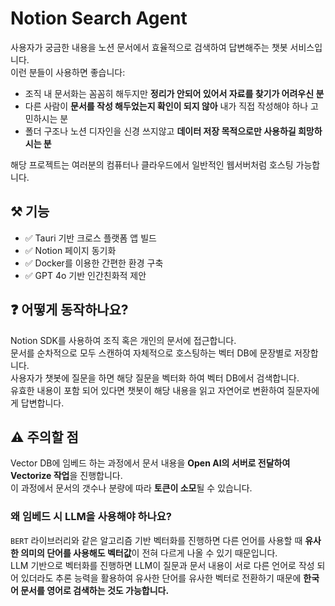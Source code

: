 # Notion Search Agent

사용자가 궁금한 내용을 노션 문서에서 효율적으로 검색하여 답변해주는 챗봇 서비스입니다.  
이런 분들이 사용하면 좋습니다:

- 조직 내 문서화는 꼼꼼히 해두지만 **정리가 안되어 있어서 자료를 찾기가 어려우신 분**
- 다른 사람이 **문서를 작성 해두었는지 확인이 되지 않아** 내가 직접 작성해야 하나 고민하시는 분
- 폴더 구조나 노션 디자인을 신경 쓰지않고 **데이터 저장 목적으로만 사용하길 희망하시는 분**

해당 프로젝트는 여러분의 컴퓨터나 클라우드에서 일반적인 웹서버처럼 호스팅 가능합니다.

## ⚒️ 기능

- ✅ Tauri 기반 크로스 플랫폼 앱 빌드
- ✅ Notion 페이지 동기화
- ✅ Docker를 이용한 간편한 환경 구축
- ✅ GPT 4o 기반 인간친화적 제안

## ❓ 어떻게 동작하나요?

Notion SDK를 사용하여 조직 혹은 개인의 문서에 접근합니다.  
문서를 순차적으로 모두 스캔하여 자체적으로 호스팅하는 벡터 DB에 문장별로 저장합니다.  
사용자가 챗봇에 질문을 하면 해당 질문을 벡터화 하여 벡터 DB에서 검색합니다.  
유효한 내용이 포함 되어 있다면 챗봇이 해당 내용을 읽고 자연어로 변환하여 질문자에게 답변합니다.

## ⚠️ 주의할 점

Vector DB에 임베드 하는 과정에서 문서 내용을 **Open AI의 서버로 전달하여 Vectorize 작업**을 진행합니다.  
이 과정에서 문서의 갯수나 분량에 따라 **토큰이 소모**될 수 있습니다.

### 왜 임베드 시 LLM을 사용해야 하나요?

`BERT` 라이브러리와 같은 알고리즘 기반 벡터화를 진행하면 다른 언어를 사용할 때 **유사한 의미의 단어를 사용해도 벡터값**이 전혀 다르게 나올 수 있기 때문입니다.  
LLM 기반으로 벡터화를 진행하면 LLM이 질문과 문서 내용이 서로 다른 언어로 작성 되어 있더라도 추론 능력을 활용하여 유사한 단어를 유사한 벡터로 전환하기 때문에 **한국어 문서를 영어로 검색하는 것도 가능합니다.**
